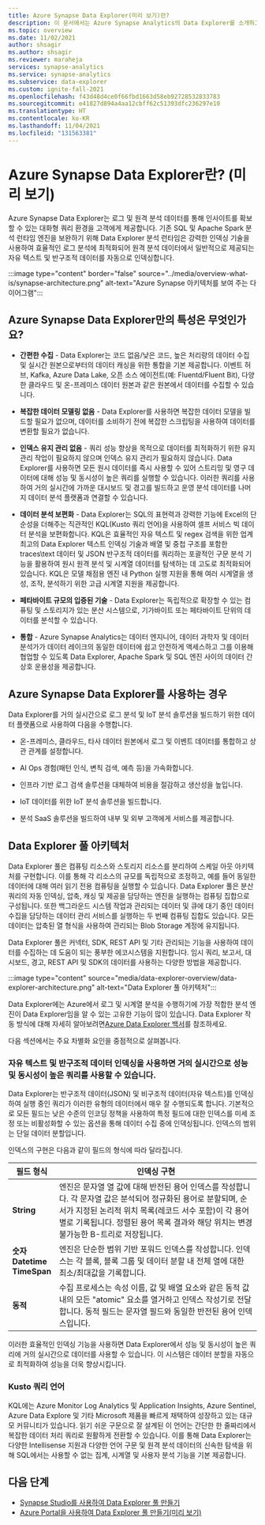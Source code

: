 ```yaml
---
title: Azure Synapse Data Explorer(미리 보기)란?
description: 이 문서에서는 Azure Synapse Analytics의 Data Explorer를 소개하고 Data Explorer를 사용할 수 있는 다양한 시나리오를 제공합니다.
ms.topic: overview
ms.date: 11/02/2021
author: shsagir
ms.author: shsagir
ms.reviewer: maraheja
services: synapse-analytics
ms.service: synapse-analytics
ms.subservice: data-explorer
ms.custom: ignite-fall-2021
ms.openlocfilehash: f43d48d4ce0f66fbd1663d58eb92728532833783
ms.sourcegitcommit: e41827d894a4aa12cbff62c51393dfc236297e10
ms.translationtype: HT
ms.contentlocale: ko-KR
ms.lasthandoff: 11/04/2021
ms.locfileid: "131563381"
---
```

# <a name="what-is-azure-synapse-data-explorer-preview"></a>Azure Synapse Data Explorer란? (미리 보기)

Azure Synapse Data Explorer는 로그 및 원격 분석 데이터를 통해 인사이트를 확보할 수 있는 대화형 쿼리 환경을 고객에게 제공합니다. 기존 SQL 및 Apache Spark 분석 런타임 엔진을 보완하기 위해 Data Explorer 분석 런타임은 강력한 인덱싱 기술을 사용하여 효율적인 로그 분석에 최적화되어 원격 분석 데이터에서 일반적으로 제공되는 자유 텍스트 및 반구조적 데이터를 자동으로 인덱싱합니다.

:::image type="content" border="false" source="../media/overview-what-is/synapse-architecture.png" alt-text="Azure Synapse 아키텍처를 보여 주는 다이어그램":::

## <a name="what-makes-azure-synapse-data-explorer-unique"></a>Azure Synapse Data Explorer만의 특성은 무엇인가요?

* **간편한 수집** - Data Explorer는 코드 없음/낮은 코드, 높은 처리량의 데이터 수집 및 실시간 원본으로부터의 데이터 캐싱을 위한 통합을 기본 제공합니다. 이벤트 허브, Kafka, Azure Data Lake, 오픈 소스 에이전트(예: Fluentd/Fluent Bit), 다양한 클라우드 및 온-프레미스 데이터 원본과 같은 원본에서 데이터를 수집할 수 있습니다.

* **복잡한 데이터 모델링 없음** - Data Explorer를 사용하면 복잡한 데이터 모델을 빌드할 필요가 없으며, 데이터를 소비하기 전에 복잡한 스크립팅을 사용하여 데이터를 변환할 필요가 없습니다.
* **인덱스 유지 관리 없음** - 쿼리 성능 향상을 목적으로 데이터를 최적화하기 위한 유지 관리 작업이 필요하지 않으며 인덱스 유지 관리가 필요하지 않습니다. Data Explorer를 사용하면 모든 원시 데이터를 즉시 사용할 수 있어 스트리밍 및 영구 데이터에 대해 성능 및 동시성이 높은 쿼리를 실행할 수 있습니다. 이러한 쿼리를 사용하여 거의 실시간에 가까운 대시보드 및 경고를 빌드하고 운영 분석 데이터를 나머지 데이터 분석 플랫폼과 연결할 수 있습니다.
* **데이터 분석 보편화** - Data Explorer는 SQL의 표현력과 강력한 기능에 Excel의 단순성을 더해주는 직관적인 KQL(Kusto 쿼리 언어)을 사용하여 셀프 서비스 빅 데이터 분석을 보편화합니다. KQL은 효율적인 자유 텍스트 및 regex 검색을 위한 업계 최고의 Data Explorer 텍스트 인덱싱 기술과 배열 및 중첩 구조를 포함한 traces\text 데이터 및 JSON 반구조적 데이터를 쿼리하는 포괄적인 구문 분석 기능을 활용하여 원시 원격 분석 및 시계열 데이터를 탐색하는 데 고도로 최적화되어 있습니다. KQL은 모델 채점용 엔진 내 Python 실행 지원을 통해 여러 시계열을 생성, 조작, 분석하기 위한 고급 시계열 지원을 제공합니다.
* **페타바이트 규모의 입증된 기술** - Data Explorer는 독립적으로 확장할 수 있는 컴퓨팅 및 스토리지가 있는 분산 시스템으로, 기가바이트 또는 페타바이트 단위의 데이터를 분석할 수 있습니다.
* **통합** - Azure Synapse Analytics는 데이터 엔지니어, 데이터 과학자 및 데이터 분석가가 데이터 레이크의 동일한 데이터에 쉽고 안전하게 액세스하고 그를 이용해 협업할 수 있도록 Data Explorer, Apache Spark 및 SQL 엔진 사이의 데이터 간 상호 운용성을 제공합니다.

## <a name="when-to-use-azure-synapse-data-explorer"></a>Azure Synapse Data Explorer를 사용하는 경우

Data Explorer를 거의 실시간으로 로그 분석 및 IoT 분석 솔루션을 빌드하기 위한 데이터 플랫폼으로 사용하여 다음을 수행합니다.

* 온-프레미스, 클라우드, 타사 데이터 원본에서 로그 및 이벤트 데이터를 통합하고 상관 관계를 설정합니다.

* AI Ops 경험(패턴 인식, 변칙 검색, 예측 등)을 가속화합니다.
* 인프라 기반 로그 검색 솔루션을 대체하여 비용을 절감하고 생산성을 높입니다.
* IoT 데이터를 위한 IoT 분석 솔루션을 빌드합니다.
* 분석 SaaS 솔루션을 빌드하여 내부 및 외부 고객에게 서비스를 제공합니다.

## <a name="data-explorer-pool-architecture"></a>Data Explorer 풀 아키텍처

Data Explorer 풀은 컴퓨팅 리소스와 스토리지 리소스를 분리하여 스케일 아웃 아키텍처를 구현합니다. 이를 통해 각 리소스의 규모를 독립적으로 조정하고, 예를 들어 동일한 데이터에 대해 여러 읽기 전용 컴퓨팅을 실행할 수 있습니다. Data Explorer 풀은 분산 쿼리의 자동 인덱싱, 압축, 캐싱 및 제공을 담당하는 엔진을 실행하는 컴퓨팅 집합으로 구성됩니다. 또한 백그라운드 시스템 작업과 관리되는 데이터 및 큐에 대기 중인 데이터 수집을 담당하는 데이터 관리 서비스를 실행하는 두 번째 컴퓨팅 집합도 있습니다. 모든 데이터는 압축된 열 형식을 사용하여 관리되는 Blob Storage 계정에 유지됩니다.

Data Explorer 풀은 커넥터, SDK, REST API 및 기타 관리되는 기능을 사용하여 데이터를 수집하는 데 도움이 되는 풍부한 에코시스템을 지원합니다. 임시 쿼리, 보고서, 대시보드, 경고, REST API 및 SDK의 데이터를 사용하는 다양한 방법을 제공합니다.

:::image type="content" source="media/data-explorer-overview/data-explorer-architecture.png" alt-text="Data Explorer 풀 아키텍처":::

Data Explorer에는 Azure에서 로그 및 시계열 분석을 수행하기에 가장 적합한 분석 엔진이 Data Explorer임을 알 수 있는 고유한 기능이 많이 있습니다. Data Explorer 작동 방식에 대해 자세히 알아보려면[Azure Data Explorer 백서](https://azure.microsoft.com/resources/azure-data-explorer/)를 참조하세요.

다음 섹션에서는 주요 차별화 요인을 중점적으로 살펴봅니다.

### <a name="free-text-and-semi-structured-data-indexing-enables-near-real-time-high-performance-and-high-concurrent-queries"></a>자유 텍스트 및 반구조적 데이터 인덱싱을 사용하면 거의 실시간으로 성능 및 동시성이 높은 쿼리를 사용할 수 있습니다.

Data Explorer는 반구조적 데이터(JSON) 및 비구조적 데이터(자유 텍스트)를 인덱싱하여 실행 중인 쿼리가 이러한 유형의 데이터에서 매우 잘 수행되도록 합니다. 기본적으로 모든 필드는 낮은 수준의 인코딩 정책을 사용하여 특정 필드에 대한 인덱스를 미세 조정 또는 비활성화할 수 있는 옵션을 통해 데이터 수집 중에 인덱싱됩니다. 인덱스의 범위는 단일 데이터 분할입니다.

인덱스의 구현은 다음과 같이 필드의 형식에 따라 달라집니다.

| 필드 형식 | 인덱싱 구현 |
| -- | -- |
| **String** | 엔진은 문자열 열 값에 대해 반전된 용어 인덱스를 작성합니다. 각 문자열 값은 분석되어 정규화된 용어로 분할되며, 순서가 지정된 논리적 위치 목록(레코드 서수 포함)이 각 용어별로 기록됩니다. 정렬된 용어 목록 결과와 해당 위치는 변경 불가능한 B-트리로 저장됩니다. |
| **숫자**<br />**Datetime**<br />**TimeSpan** | 엔진은 단순한 범위 기반 포워드 인덱스를 작성합니다. 인덱스는 각 블록, 블록 그룹 및 데이터 분할 내 전체 열에 대한 최소/최대값을 기록합니다. |
| **동적** | 수집 프로세스는 속성 이름, 값 및 배열 요소와 같은 동적 값 내의 모든 "atomic" 요소를 열거하고 인덱스 작성기로 전달합니다. 동적 필드는 문자열 필드와 동일한 반전된 용어 인덱스입니다. |

이러한 효율적인 인덱싱 기능을 사용하면 Data Explorer에서 성능 및 동시성이 높은 쿼리에 거의 실시간으로 데이터를 사용할 수 있습니다. 이 시스템은 데이터 분할을 자동으로 최적화하여 성능을 더욱 향상시킵니다.

### <a name="kusto-query-language"></a>Kusto 쿼리 언어

KQL에는 Azure Monitor Log Analytics 및 Application Insights, Azure Sentinel, Azure Data Explore 및 기타 Microsoft 제품을 빠르게 채택하여 성장하고 있는 대규모 커뮤니티가 있습니다. 읽기 쉬운 구문으로 잘 설계된 이 언어는 간단한 한 줄짜리에서 복잡한 데이터 처리 쿼리로 원활하게 전환할 수 있습니다. 이를 통해 Data Explorer는 다양한 Intellisense 지원과 다양한 언어 구문 및 원격 분석 데이터의 신속한 탐색을 위해 SQL에서는 사용할 수 없는 집계, 시계열 및 사용자 분석 기능을 기본 제공합니다.

## <a name="next-steps"></a>다음 단계

* [Synapse Studio를 사용하여 Data Explorer 풀 만들기](data-explorer-create-pool-studio.md)
* [Azure Portal을 사용하여 Data Explorer 풀 만들기(미리 보기)](data-explorer-create-pool-portal.md)

